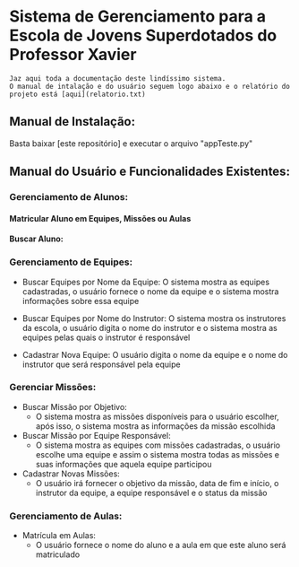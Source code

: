 # Sistema de Gerenciamento para a Escola de Jovens Superdotados do Professor Xavier
    Jaz aqui toda a documentação deste lindíssimo sistema.
    O manual de intalação e do usuário seguem logo abaixo e o relatório do projeto está [aqui](relatorio.txt)
## Manual de Instalação:

Basta baixar [este repositório] e executar o arquivo "appTeste.py"

## Manual do Usuário e Funcionalidades Existentes:

### Gerenciamento de Alunos:
#### Matricular Aluno em Equipes, Missões ou Aulas
#### Buscar Aluno: 

### Gerenciamento de Equipes:
 - Buscar Equipes por Nome da Equipe:
        O sistema mostra as equipes cadastradas, o usuário fornece o nome da equipe e o sistema mostra informações sobre essa equipe

 - Buscar Equipes por Nome do Instrutor:
        O sistema mostra os instrutores da escola, o usuário digita o nome do instrutor e o sistema mostra as equipes pelas quais o instrutor é responsável
 - Cadastrar Nova Equipe:
        O usuário digita o nome da equipe e o nome do instrutor que será responsável pela equipe

### Gerenciar Missões:
 - Buscar Missão por Objetivo:
    - O sistema mostra as missões disponíveis para o usuário escolher, após isso, o sistema mostra as informações da missão escolhida
 - Buscar Missão por Equipe Responsável:
    - O sistema mostra as equipes com missões cadastradas, o usuário escolhe uma equipe e assim o sistema mostra todas as missões e suas informações que aquela equipe participou 
 - Cadastrar Novas Missões:
    - O usuário irá fornecer o objetivo da missão, data de fim e início, o instrutor da equipe, a equipe responsável e o status da missão

### Gerenciamento de Aulas:
 - Matrícula em Aulas:
    - O usuário fornece o nome do aluno e a aula em que este aluno será matriculado        
